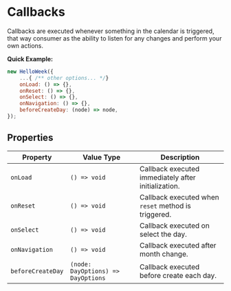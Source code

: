 # Callbacks

Callbacks are executed whenever something in the calendar is triggered, that way consumer as the ability to listen for any changes and perform your own actions.

**Quick Example:**

```js
new HelloWeek({
    ...{ /** other options... */}
    onLoad: () => {},
    onReset: () => {},
    onSelect: () => {},
    onNavigation: () => {},
    beforeCreateDay: (node) => node,
});
```

## Properties

| Property          | Value Type                         | Description                                         |
| ----------------- | ---------------------------------- | --------------------------------------------------- |
| `onLoad`          | `() => void`                       | Callback executed immediately after initialization. |
| `onReset`         | `() => void`                       | Callback executed when `reset` method is triggered. |
| `onSelect`        | `() => void`                       | Callback executed on select the day.                |
| `onNavigation`    | `() => void`                       | Callback executed after month change.               |
| `beforeCreateDay` | `(node: DayOptions) => DayOptions` | Callback executed before create each day.           |
